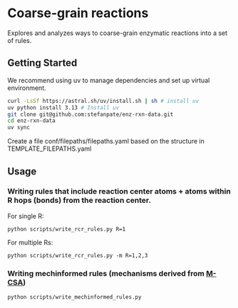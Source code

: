 # Coarse-grain reactions

Explores and analyzes ways to coarse-grain enzymatic reactions into a set of rules.

## Getting Started

We recommend using uv to manage dependencies and set up virtual environment.

```bash
curl -LsSf https://astral.sh/uv/install.sh | sh # install uv
uv python install 3.13 # Install uv
git clone git@github.com:stefanpate/enz-rxn-data.git
cd enz-rxn-data
uv sync
```

Create a file conf/filepaths/filepaths.yaml based on the structure in TEMPLATE_FILEPATHS.yaml

## Usage

### Writing rules that include reaction center atoms + atoms within R hops (bonds) from the reaction center.

For single R:

```
python scripts/write_rcr_rules.py R=1
```

For multiple Rs:

```
python scripts/write_rcr_rules.py -m R=1,2,3
```

### Writing mechinformed rules (mechanisms derived from [M-CSA](https://www.ebi.ac.uk/thornton-srv/m-csa/))

```
python scripts/write_mechinformed_rules.py
```